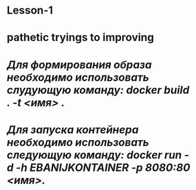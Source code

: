 # Lesson-1
# pathetic tryings to improving
# ***Для формирования образа необходимо использовать слудующую команду: _docker build . -t <имя>_ .***
# ***Для запуска контейнера необходимо использовать следующую команду: _docker run -d -h EBANIJKONTAINER -p 8080:80 <имя>_.*** 
